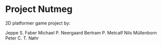 # Project Nutmeg
2D platformer game project by:

Jeppe S. Faber
Michael P. Neergaard
Bertram P. Metcalf
Nils Müllenborn
Peter C. T. Nøhr

